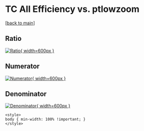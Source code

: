 # TC All Efficiency vs. ptlowzoom

[[back to main](./)]



## Ratio

[![Ratio](../mtv/var/TC_0_eff_ptlowzoom.png){ width=600px }](../mtv/var/TC_0_eff_ptlowzoom.pdf)

## Numerator

[![Numerator](../mtv/num/TC_0_eff_ptlowzoom_num0.png){ width=600px }](../mtv/num/TC_0_eff_ptlowzoom_num0.pdf)

## Denominator

[![Denominator](../mtv/den/TC_0_eff_ptlowzoom_den.png){ width=600px }](../mtv/den/TC_0_eff_ptlowzoom_den.pdf)


``` {=html}
<style>
body { min-width: 100% !important; }
</style>
```
